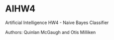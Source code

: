 # AIHW4
Artificial Intelligence HW4 - Naive Bayes Classifier


Authors: Quinlan McGaugh and Otis Milliken
